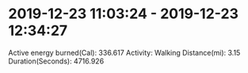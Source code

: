 # 2019-12-23 11:03:24 - 2019-12-23 12:34:27

Active energy burned(Cal): 336.617
Activity: Walking
Distance(mi): 3.15
Duration(Seconds): 4716.926